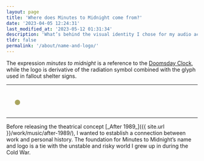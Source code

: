 ```yaml
---
layout: page
title: 'Where does Minutes to Midnight come from?'
date: '2023-04-05 12:24:31'
last_modified_at: '2023-05-12 01:31:34'
description: 'What’s behind the visual identity I chose for my audio activies.'
tldr: false
permalink: '/about/name-and-logo/'
---
```

The expression _minutes to midnight_ is a reference to the [Doomsday Clock](https://en.wikipedia.org/wiki/Doomsday_Clock), while the logo is derivative of the radiation symbol combined with the glyph used in fallout shelter signs.
<hr>
<svg class="svg-logo" role="img" aria-label="Minutes to Midnight logo" height="84" width="100%" viewBox="0 0 362 42" xmlns="http://www.w3.org/2000/svg"><title>Minutes to Midnight</title><g fill="none" fill-rule="evenodd"><path class="a-fill" d="M68.748 41 64.99 15.857l-.218-1.687h-.326V41H59V1h7.188l3.485 18.286.273 2.122h.108l.273-2.122L73.812 1H81v40h-5.446V14.17h-.326l-.218 1.687L71.252 41h-2.504ZM84 1h6v40h-6V1Zm15.152 19.156-.485-1.85h-.324V41H93V1h5.181l5.667 20.844.485 1.85h.324V1H110v40h-5.181l-5.667-20.844ZM129 1v32.226c-.056 1.656-.389 3.145-1 4.415a7.601 7.601 0 0 1-2.389 2.98C124.5 41.502 123 42 121 42c-2 0-3.556-.497-4.667-1.38-1.11-.827-1.833-1.876-2.333-2.98-.611-1.269-.944-2.758-1-4.414V1h6v32.226c0 1.159.278 1.931.833 2.538.278.276.667.442 1.167.442 1.056 0 1.556-.662 1.778-1.49.166-.386.222-.883.222-1.49V1h6Zm1 6.04V1h17v6.04h-5.558V41h-5.884V7.04H130ZM148 1h13v6.04h-7.316v10.504h5.263v6.422h-5.263v10.993H161V41h-13V1Zm25.13 10.92c0-1.278-.055-2.716-.443-3.835-.387-1.065-.996-1.81-1.938-1.81-1.55.052-2.049 1.597-2.049 3.887 0 1.332.61 2.717 1.495 4.208.886 1.491 2.05 3.036 3.212 4.687l.92 1.32c1.063 1.547 2.083 3.112 2.901 4.645 1.052 1.97 1.772 3.994 1.772 6.125 0 2.61-.443 5.06-1.717 6.87-1.273 1.811-3.322 2.983-6.59 2.983-3.82 0-5.98-1.385-7.198-3.515S162 32.532 162 29.602l5.87-.532c0 1.65.055 3.302.498 4.527.388 1.278 1.052 2.13 2.326 2.13 1.772 0 2.436-1.81 2.436-4.314 0-1.278-.664-2.77-1.55-4.314-.499-.746-.997-1.545-1.55-2.343l-.792-1.097c-.94-1.314-1.94-2.75-2.974-4.283-1.218-1.806-2.157-3.657-2.775-5.553l-.16-.518a10.091 10.091 0 0 1-.498-3.143c0-2.13.498-4.42 1.772-6.178 1.273-1.704 3.211-2.93 6.035-2.983 3.6-.053 5.704 1.385 6.867 3.462 1.163 2.13 1.495 4.74 1.495 6.924l-5.87.533ZM185 7.04V1h17v6.04h-5.558V41h-5.884V7.04H185Zm34 25.491c-.056 1.598-.389 3.036-1 4.261a7.388 7.388 0 0 1-2.389 2.876C214.5 40.521 213 41 211 41c-2 0-3.556-.48-4.667-1.332-1.11-.798-1.833-1.81-2.333-2.876-.611-1.225-.944-2.663-1-4.26V9.468c.056-1.545.389-2.983 1-4.208.5-1.065 1.222-2.13 2.333-2.93C207.444 1.534 209 1 211 1s3.5.533 4.611 1.332c1.111.798 1.889 1.864 2.389 2.929.611 1.225.944 2.663 1 4.208V32.53Zm-6-23.537c0-1.109-.222-1.885-.778-2.55C211.944 6.166 211.5 6 211 6c-.993 0-1.495.688-1.736 1.37l-.042.127c-.166.444-.222.943-.222 1.497v24.012c0 1.164.278 1.94.833 2.55.278.278.667.444 1.167.444 1.056 0 1.556-.665 1.778-1.497.166-.388.222-.887.222-1.497V8.994ZM237.748 41l-3.758-25.143-.218-1.687h-.326V41H228V1h7.188l3.485 18.286.273 2.122h.108l.273-2.122L242.812 1H250v40h-5.446V14.17h-.326l-.218 1.687L240.252 41h-2.504ZM253 1h6v40h-6V1Zm9 40V1h4.534c5.334 0 8.214 1.088 9.76 4.136 1.425 2.906 1.685 7.593 1.706 14.816v2.126c-.02 7.232-.28 11.877-1.705 14.786-1.547 3.048-4.427 4.136-9.761 4.136H262Zm6-34v28l.372-.004c1.621-.034 2.567-.346 3.08-2.154.25-.917.45-2.32.5-4.208l.027-1.441c.014-1.034.019-2.213.021-3.544v-5.844a194.798 194.798 0 0 0-.049-4.493c-.05-1.834-.25-3.237-.5-4.208C270.901 7.216 269.851 7 268 7Zm19.152 13.156-.485-1.85h-.324V41H281V1h5.181l5.667 20.844.485 1.85h.324V1H298v40h-5.181l-5.667-20.844ZM301 1h6v40h-6V1Zm18.003 14.487V9.47c0-1.066-.222-1.811-.777-2.45-.278-.267-.722-.426-1.222-.426-.993 0-1.494.66-1.735 1.315l-.042.123c-.166.426-.222.905-.222 1.438V33.01c0 1.118.278 1.864.833 2.45.278.266.666.426 1.166.426 1.055 0 1.555-.64 1.777-1.438.167-.373.222-.852.222-1.438v-7.084h-2.388V21.08H325v19.494h-3.554l-.722-1.864c-1.11 1.331-2.72 2.29-4.664 2.29-1.943 0-3.276-.48-4.275-1.332-1-.798-1.666-1.81-2.11-2.876-.5-1.225-.722-2.663-.667-4.26V9.468c.056-1.545.389-2.983 1-4.208.5-1.065 1.221-2.13 2.332-2.93C313.45 1.534 315.005 1 317.004 1c2 0 3.498.533 4.609 1.332 1.11.798 1.888 1.864 2.388 2.929.61 1.225.943 2.663.999 4.208v6.018h-5.997Zm19.237 8.098h-4.48V41H328V1h5.76v16.544h4.48V1H344v40h-5.76V23.585ZM345 7.041V1h17v6.04h-5.558V41h-5.884V7.04H345Z" fill-rule="nonzero"/><g transform="translate(-9 -11)"><g class="a-fill" fill-rule="nonzero"><path d="m19.12 52.443 3.38-5.854 3.382-5.857-.117-.067a5.265 5.265 0 0 1-.353-.242 5.742 5.742 0 0 1-2.363-4.343l-.018-.338h-.176c-4.358.01-13.178.069-13.194.09-.009.012 3.144 5.549 9.46 16.611ZM18.393 13.775c1.598 2.79 7.77 13.583 7.786 13.611.01.015.17-.055.357-.15 1.821-.935 3.99-1.11 5.88-.476.422.141 1.006.39 1.25.531l.154.09 4.485-7.77 4.483-7.764-25.38.135c.02-.037.02-.039 0-.004-.011.02.433.827.985 1.797ZM35.177 43.64c5.26 9.31 5.038 8.924 5.097 8.906.092-.03 9.61-16.457 9.595-16.595l-.01-.083-6.408.059c-3.525.031-6.513.06-6.637.061l-.226.002-.03.394a5.98 5.98 0 0 1-.506 1.988c-.417.94-1.163 1.824-2.039 2.42l-.32.22 1.484 2.627Z"/></g><ellipse class="b-fill" cx="29.828" cy="34.024" rx="8.384" ry="8.321"/><circle fill="#AAA55F" cx="30" cy="34" r="5"/></g></g></svg>
<hr>
Before releasing the theatrical concept [_After 1989_]({{ site.url }}/work/music/after-1989/), I wanted to establish a connection between work and personal history. The foundation for Minutes to Midnight’s name and logo is a tie with the unstable and risky world I grew up in during the Cold War.